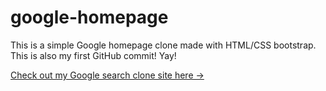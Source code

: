 # google-homepage
This is a simple Google homepage clone made with HTML/CSS bootstrap. 
This is also my first GitHub commit! Yay!

[Check out my Google search clone site here ->](https://willfranx.github.io/google-homepage/)